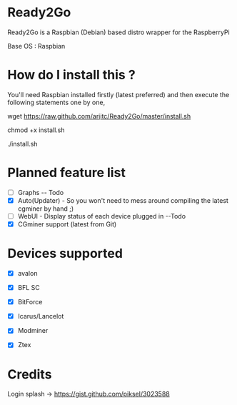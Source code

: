 Ready2Go
========

Ready2Go is a Raspbian (Debian) based distro wrapper for the RaspberryPi

Base OS : Raspbian  


How do I install this ?
==========

You'll need Raspbian installed firstly (latest preferred) and then execute the following statements one by one,

wget https://raw.github.com/arjitc/Ready2Go/master/install.sh

chmod +x install.sh

./install.sh


Planned feature list
==========
- [ ] Graphs -- Todo
- [x] Auto(Updater) - So you won't need to mess around compiling the latest cgminer by hand ;)
- [ ] WebUI - Display status of each device plugged in --Todo 
- [x] CGminer support (latest from Git)

Devices supported
==========
- [x] avalon
- [x] BFL SC
- [x] BitForce
- [x] Icarus/Lancelot
- [x] Modminer
- [x] Ztex


Credits
==========
Login splash -> https://gist.github.com/piksel/3023588



